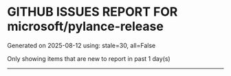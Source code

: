 
# GITHUB ISSUES REPORT FOR microsoft/pylance-release


Generated on 2025-08-12 using: stale=30, all=False


Only showing items that are new to report in past 1 day(s)


---




















